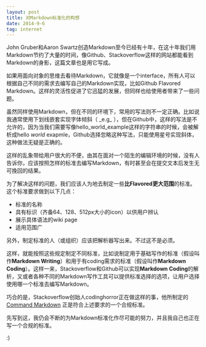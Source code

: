 ```yaml
---
layout: post
title: 对Markdown标准化的构想
date: 2014-9-6
tag: internet
---
```

John Gruber和Aaron Swartz创造Markdown至今已经有十年，在这十年我们用Markdown节约了大量的时间，像Github、Stackoverflow这样的网站都能看到Markdown的身影，这篇文章也是用它写成。

如果用面向对象的思维去看待Markdown，它就像是一个interface，所有人可以根据自己不同的需求去编写自己的Markdown实现，比如Github Flavored Markdown。这样的灵活性促进了它迅猛的发展，但同样也给使用者带来了一些问题。

虽然同样使用Markdown，但在不同的环境下，常用的写法则不一定正确。比如说我通常使用下划线嵌套实现字体倾斜（ \_e.g\_ ），但在Github中，这样的写法是不允许的，因为当我们需要写像hello\_world\_example这样的字符串的时候，会被解析成hello  *world* exapmle，Github选择忽略这种写法，只能使用星号实现斜体，这种做法无疑是正确的。

这样的乱象带给用户很大的不便，由其在面对一个陌生的编辑环境的时候，没有人告诉你，应该按照怎样的标准去编写Markdown，有时甚至会在提交文本后发生无可挽回的结果。

为了解决这样的问题，我们应该人为地去制定一些**比Flavored更大范围**的标准。这个标准要求做到以下几点：

* 标准的名称
* 具有标识（齐备64、128、512px大小的icon）以供用户辨认
* 展示具体语法的wiki page
* 适用范围广

另外，制定标准的人（或组织）应该把解析器写出来。不过这不是必须。

这样，就能按照这些规定制定不同标准，比如说制定用于基础写作的标准（假设叫作**Markdown Writing**）和用于有coding需求的标准（假设叫作**Markdown Coding**）。这样一来，Stackoverflow和Github可以实现**Markdown Coding**的解析，又或者各种不同的Markdown写作工具可以提供标准选择的选项，让用户选择使用哪一个标准去编写Markdown。

巧合的是，Stackoverflow创始人codinghorror正在做这样的事，他所制定的 [Command Markdown](http://commonmark.org/) 正是符合上述要求的一个合规标准。

先写到这，我仍会不断的为Markdown标准化作尽可能的努力，并且我自己也正在写一个合规的标准。

:)
